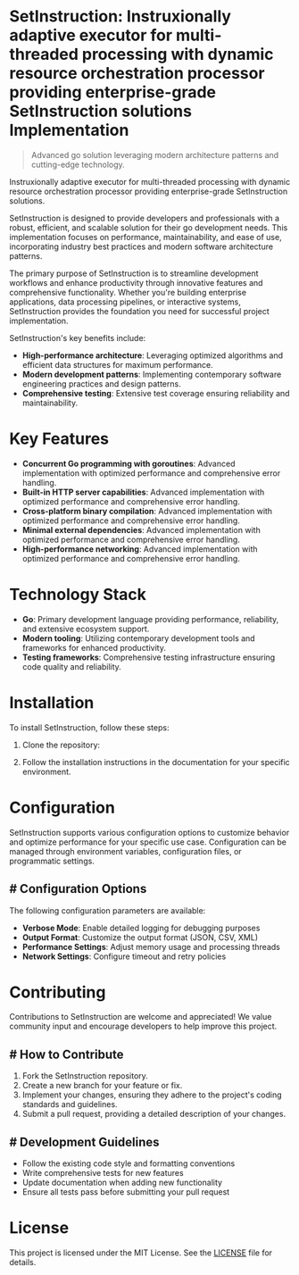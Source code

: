 <!-- fallback_SetInstruction_20250804220447_66275 -->

# SetInstruction: Instruxionally adaptive executor for multi-threaded processing with dynamic resource orchestration processor providing enterprise-grade SetInstruction solutions Implementation
> Advanced go solution leveraging modern architecture patterns and cutting-edge technology.

Instruxionally adaptive executor for multi-threaded processing with dynamic resource orchestration processor providing enterprise-grade SetInstruction solutions.

SetInstruction is designed to provide developers and professionals with a robust, efficient, and scalable solution for their go development needs. This implementation focuses on performance, maintainability, and ease of use, incorporating industry best practices and modern software architecture patterns.

The primary purpose of SetInstruction is to streamline development workflows and enhance productivity through innovative features and comprehensive functionality. Whether you're building enterprise applications, data processing pipelines, or interactive systems, SetInstruction provides the foundation you need for successful project implementation.

SetInstruction's key benefits include:

* **High-performance architecture**: Leveraging optimized algorithms and efficient data structures for maximum performance.
* **Modern development patterns**: Implementing contemporary software engineering practices and design patterns.
* **Comprehensive testing**: Extensive test coverage ensuring reliability and maintainability.

# Key Features

* **Concurrent Go programming with goroutines**: Advanced implementation with optimized performance and comprehensive error handling.
* **Built-in HTTP server capabilities**: Advanced implementation with optimized performance and comprehensive error handling.
* **Cross-platform binary compilation**: Advanced implementation with optimized performance and comprehensive error handling.
* **Minimal external dependencies**: Advanced implementation with optimized performance and comprehensive error handling.
* **High-performance networking**: Advanced implementation with optimized performance and comprehensive error handling.

# Technology Stack

* **Go**: Primary development language providing performance, reliability, and extensive ecosystem support.
* **Modern tooling**: Utilizing contemporary development tools and frameworks for enhanced productivity.
* **Testing frameworks**: Comprehensive testing infrastructure ensuring code quality and reliability.

# Installation

To install SetInstruction, follow these steps:

1. Clone the repository:


2. Follow the installation instructions in the documentation for your specific environment.

# Configuration

SetInstruction supports various configuration options to customize behavior and optimize performance for your specific use case. Configuration can be managed through environment variables, configuration files, or programmatic settings.

## # Configuration Options

The following configuration parameters are available:

* **Verbose Mode**: Enable detailed logging for debugging purposes
* **Output Format**: Customize the output format (JSON, CSV, XML)
* **Performance Settings**: Adjust memory usage and processing threads
* **Network Settings**: Configure timeout and retry policies

# Contributing

Contributions to SetInstruction are welcome and appreciated! We value community input and encourage developers to help improve this project.

## # How to Contribute

1. Fork the SetInstruction repository.
2. Create a new branch for your feature or fix.
3. Implement your changes, ensuring they adhere to the project's coding standards and guidelines.
4. Submit a pull request, providing a detailed description of your changes.

## # Development Guidelines

* Follow the existing code style and formatting conventions
* Write comprehensive tests for new features
* Update documentation when adding new functionality
* Ensure all tests pass before submitting your pull request

# License

This project is licensed under the MIT License. See the [LICENSE](https://github.com/coralnws/SetInstruction/blob/main/LICENSE) file for details.
